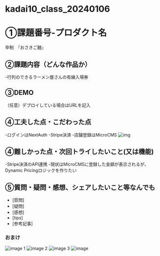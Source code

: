 # kadai10_class_20240106

# ①課題番号-プロダクト名
卒制　『おさきご麺』

## ②課題内容（どんな作品か）
-行列のできるラーメン屋さんの有線入場券




## ③DEMO
（任意）デプロイしている場合はURLを記入

## ④工夫した点・こだわった点
-ログインはNextAuth
-Stripe決済
-店舗登録はMicroCMS
![img](https://github.com/sd08051sd08051/kadai10_class_20240106/assets/140617536/9dcb5bd0-786b-4ac0-8e50-7514004767a8)

## ④難しかった点・次回トライしたいこと(又は機能)
-Stripe決済のAPI連携
-現状はMicroCMSに登録した金額が表示されるが、Dynamic Pricingロジックを作りたい

## ⑤質問・疑問・感想、シェアしたいこと等なんでも
- [質問]
- [疑問]
- [感想]
- [tips]
- [参考記事]


### おまけ

![image 1](https://github.com/sd08051sd08051/kadai10_class_20240106/assets/140617536/b2cc1c76-9ab5-4f3f-9b3d-775cf6681ba0)
![image 2](https://github.com/sd08051sd08051/kadai10_class_20240106/assets/140617536/86ba186e-7c29-4596-8bee-fcca2c0ebe09)
![image 3](https://github.com/sd08051sd08051/kadai10_class_20240106/assets/140617536/16dfc75c-80ac-44c7-b823-5264c692bacb)
![image](https://github.com/sd08051sd08051/kadai10_class_20240106/assets/140617536/2a813c5e-3ae8-41c9-be60-423b3217c601)





